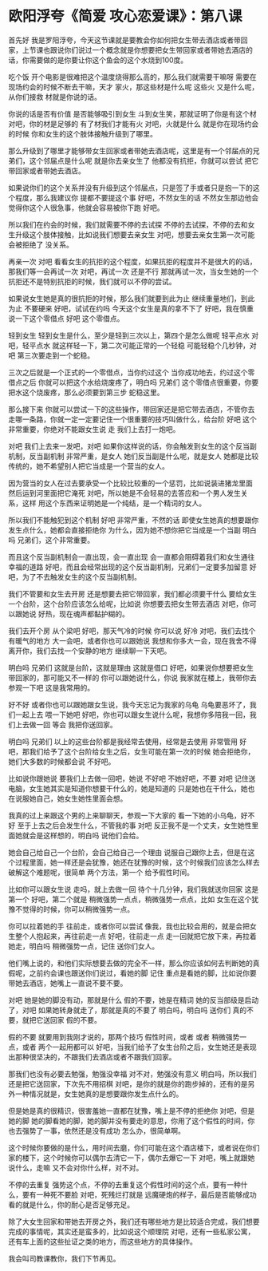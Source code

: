 # 欧阳浮夸《简爱 攻心恋爱课》：第八课

首先好 我是罗阳浮夸，今天这节课就是要教会你如何把女生带去酒店或者带回家，上节课也跟说你们说过一个概念就是你想要把女生带回家或者带她去酒店的话，你需要做的是你要让你这个鱼会的这个水烧到100度。

吃个饭 开个电影是很难把这个温度烧得那么高的，那么我们就需要干嘛呀 需要在现场约会的时候不断去干嘛，天才 家火，那这些材是什么呢 这些火 又是什么呢，从你们接救 材就是你说的话。

你说的话是否有价值 是否能够吸引到女生 斗到女生笑，那就证明了你是有这个材 对吧，你的材是足够的 有了材我们才能有火 对吧，火就是什么 就是你在现场约会的时候 你和女生的这个肢体接触升级到了哪里。

那么升级到了哪里才能够带女生回家或者带她去酒店呢，这里是有一个邻届点的兄弟们，这个邻届点是什么呢 就是你去亲女生了 他都没有抗拒，你就可以尝试 把它带回家或者带她去酒店。

如果说你们的这个关系并没有升级到这个邻届点，只是签了手或者只是抱一下的这个程度，那么我建议你 提都不要提这个事 好吧，不然女生的话 不然女生那边他会觉得你这个人很急事，他就会容易被你下跑 好吧。

所以我们在约会的时候，我们就需要不停的去试探 不停的去试探，不停的去和女生升级这个肢体接触，比如说我们想要去亲女生 对吧，想要去亲女生第一次可能会被拒绝了 没关系。

再亲一次 对吧 看看女生的抗拒的这个程度，如果抗拒的程度并不是很大的的话，那我们等一会再试一次 对吧，再试一次 还是不行 那就再试一次，当女生她的一个抗拒还不是特别抗拒的时候，我们就可以不停的尝试。

如果说女生她是真的很抗拒的时候，那么我们就要到此为止 继续重量地们，到此为止 不要硬来 好吧，试试在约吗 今天这个女生是真的拿不下了 好吧，我在慎重说一下这个零借点 好吧 这个零借点。

轻到女生 轻到女生是什么，至少是轻到三次以上，第四个是怎么做呢 轻平点水 对吧，轻平点水 就这样轻一下，第二次可能正常的一个轻稳 可能轻稳个几秒钟，对吧 第三次要走到一个蛇稳。

三次之后就是一个正式的一个零借点，当你约过这个 当你成功地去，约过这个零借点之后 你就可以把这个水给烧废疼了，明白吗 兄弟们 这个零借点很重要，你要把水这个烧废疼，那么必须要到第三步 蛇稳这里。

那么接下来 你就可以尝试一下的这些操作，带回家还是把它带去酒店，不管你去走哪一条路，你就一定一定要记住一个很重要的技巧叫做什么，给台阶 好吧 这个非常重要，你绝对不能跟女生说 走 我们上去打一炮吧。

对吧 我们上去来一发吧，对吧 如果你这样说的话，你会触发到女生的这个反当副机制，反当副机制 非常严重，是女人 她们反当副是什么呢，就是女人 她都是比较传统的，她不希望别人把它当成是一个营当的女人。

因为营当的女人在过去要承受一个比较比较重的一个惩罚，比如说装进猪龙里面 然后运到河里面把它淹死 对吧，所以她是不会轻易的去答应和一个男人发生关系，这样 用这个东西来证明她是一个纯结，是一个精词的女人。

所以我们不能触犯到这个机制 好吧 非常严重，不然的话 即使女生她真的想要跟你发生点什么，她都会直接拒绝你 为什么，因为她不想你把它当成是一个当副 明白吗 兄弟们，这个非常重要。

而且这个反当副机制会一直出现，会一直出现 会一直都会阻碍着我们和女生通往幸福的道路 好吧，而且会经常出现的这个反当副机制，兄弟们一定要多加留意 好吧，为了不去触发女生的这个反当副机制。

我们不管要和女生去开房 还是想要去把它带回家，我们都必须要干什么 要给女生一个台阶，这个台阶应该怎么给呢，比如说 你想要去把女生带去酒店 对吧，你可以跟她说 好热，现在魂声都黏护糊的。

我们去开个房 从个梁吧 好吧，那天气冷的时候 你可以说 好冷 对吧，我们去找个有暖气的地方 大一会吧，或者你也可以跟她说 我想和你多大一会，现在我舍不得离开你，我们去找一个安静的地方 继续聊一下天吧。

明白吗 兄弟们 这就是台阶，这就是理由 这就是借口 好吧，如果说你想要把女生带回家的，那可能又不一样的 你可以跟她说什么，你说 我家就在楼上，我带你去参观一下吧 这是我常用的。

好不好 或者你也可以跟她跟女生说，我今天忘记为我家的乌龟 乌龟要恶坏了，我们一起上去 喂一下她吧 好吧，你也可以跟女生说什么呢，我想你多陪我一回，我们上去做一回 等会 我把你送回家。

明白吗 兄弟们 以上的这些台阶都是我经常去使用，经常是去使用 非常管用 好吧，那我们给予了这个台阶给女生之后，女生可能在第一次的时候 她会拒绝你，她们大多数的时候都会说 不好吧。

比如说你跟她说 要我们上去做一回吧，她说 不好吧 不她好吧，不要 对吧 记住送电脑，女生她其实是知道你想要干什么的，她是知道的 只是她也在干什么，她也在说服她自己，她女生她性里面会想。

我真的过上来跟这个男的上来聊聊天，参观一下大家的 看一下她的小乌龟，好不好 至于上去之后会发生什么，不管我的事 对吧 反正我不是一个丈夫，女生她性里面她就会是这样想的，明白吗 说他们会给。

她会自己给自己一个台阶，会自己给自己一个理由 说服自己跟你上去，但是在这个过程里面，她一样还是会犹豫，她还在犹豫的时候，这个时候我们应该怎么样去破解这个难题呢，很简单 两个方法，第一个 给予假性时间。

比如你可以跟女生说 走吗，就上去做一回 待个十几分钟，我们我就送你回家 这是第一个 好吧，第二个就是 稍微强势一点点，稍微强势一点点，比如 女生在这个犹豫不觉得的时候，你可以稍微强势一点。

你可以拉着她的手 往前走，或者你可以尝试 像我，我也比较会用的，就是会把女生整个人抱起来，再往前走一点 好吧，往前走一点 走一回就把它放下来，再拉着她走，明白吗 稍微强势一点，记住 送你们女人。

他们嘴上说的，和他们实际想要去做的完全不一样，那么你应该如何去判断她的真假呢，之前约会课也跟送你们说过，看她的脚 记住 重点是看她的脚，比如说你要带她去酒店，她嘴上一直说不要不要。

对吧 她是她的脚没有动，那就是什么 假的不要，她是在精词 她的反当部级是启动了，对吧 如果她转身就走了，那就是真的不要了 明白吗，明白吗 送你们 真的不要，就把它送回家 假的不要。

假的不要 就要用到我刚才说的，那两个技巧 假性时间，或者 或者 稍微强势一点，或者 两个一起用都可以 好吧，当我们给予了女生台阶之后，女生她还是表现出那种很坚决的，不跟我们去酒店或者不跟我们回家。

那我们也没有必要去勉强，勉强没幸福 对不对，勉强没有意义 明白吗，所以我们还是把它送回家，下次先不用招棋 对吧，是你的就是你的跑步掉的，还有的是另外一种情况就是，女生她真的是想要跟你发生点什么的。

但是她是真的很精识，很害羞她一直都在犹豫，嘴上是不停的拒绝你 对吧，但是她的脚 她的脚看她的脚，她的脚并没有要走的意思，你用了这个假性的时间，你也去强势了一事，依然还是没有成功 怎么办，很简单啊。

这个时候你要做的是什么，用时间去磨，你们可能在这个酒店楼下，或者说在你们家的楼下，这个时候你可以偶尔去清它一下，偶尔去爆它一下 对吧，嘴上就跟她说什么，走嘛 又不会对你什么样，对不对。

不停的去重复 强势这个点，不停的去重复这个假性时间的这个点，要有一种什么，要有一种死不要脸 对吧，死残烂打就是 远魔硬炮的样子，最后是否能够成功看的就是什么，你的耐心是否足够充足。

除了大女生回家和带她去开房之外，我们还有哪些地方是比较适合完成，我们想要完成的事情呢，其实还是蛮多的，比如说这个顺理院 对吧，还有一些私家公寓，还有车上面的这些扯证之类的地方，而这些地方的具体操作。

我会叫司教课教你，我们下节再见。